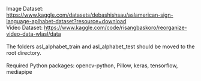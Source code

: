 Image Dataset: https://www.kaggle.com/datasets/debashishsau/aslamerican-sign-language-aplhabet-dataset?resource=download</br>
Video Dataset: https://www.kaggle.com/code/risangbaskoro/reorganize-video-data-wlasl/data</br>
</br>
The folders asl_alphabet_train and asl_alphabet_test should be moved to the root directory.</br>
</br>
Required Python packages: opencv-python, Pillow, keras, tensorflow, mediapipe
